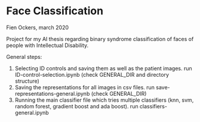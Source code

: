 # Face Classification 
Fien Ockers, march 2020

Project for my AI thesis regarding binary syndrome classification of faces of people with Intellectual Disability. 

General steps:
1. Selecting ID controls and saving them as well as the patient images.
    run ID-control-selection.ipynb (check GENERAL_DIR and directory structure)
2. Saving the representations for all images in csv files.
    run save-representations-general.ipynb (check GENERAL_DIR)
3. Running the main classifier file which tries multiple classifiers (knn, svm, random forest, gradient boost and ada boost). 
    run classifiers-general.ipynb
